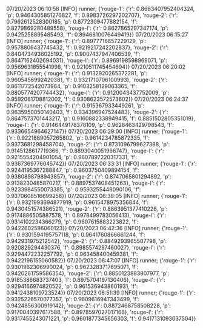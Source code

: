 07/20/2023 06:10:58  [INFO] runner; {'rouge-1': {'r': 0.8663407952404324, 'p': 0.9464305851276827, 'f': 0.8983726297202707}, 'rouge-2': {'r': 0.7962612528300185, 'p': 0.8772309477882154, 'f': 0.8279869280489558}, 'rouge-l': {'r': 0.8627865297347174, 'p': 0.9425258895485493, 'f': 0.8946810076449419}}
07/20/2023 06:15:27  [INFO] runner; {'rouge-1': {'r': 0.8977716657229129, 'p': 0.9578806437745432, 'f': 0.9219217242202837}, 'rouge-2': {'r': 0.8404734936025192, 'p': 0.9007437947406539, 'f': 0.8647162402694031}, 'rouge-l': {'r': 0.8969198598969071, 'p': 0.9569631855541998, 'f': 0.9210511745454694}}
07/20/2023 06:20:02  [INFO] runner; {'rouge-1': {'r': 0.9132920265372281, 'p': 0.9605456992420381, 'f': 0.9321710706100993}, 'rouge-2': {'r': 0.8611772542073964, 'p': 0.9103258129063365, 'f': 0.8805774207744432}, 'rouge-l': {'r': 0.9120043437752009, 'p': 0.9592061708812002, 'f': 0.9308623572573602}}
07/20/2023 06:24:37  [INFO] runner; {'rouge-1': {'r': 0.915367933449261, 'p': 0.9635950050140403, 'f': 0.934396947524483}, 'rouge-2': {'r': 0.8647573701443217, 'p': 0.9160882338949415, 'f': 0.8851502805351019}, 'rouge-l': {'r': 0.9146449178378109, 'p': 0.9628463429798543, 'f': 0.9336654964627147}}
07/20/2023 06:29:00  [INFO] runner; {'rouge-1': {'r': 0.9221889057265802, 'p': 0.9614234785872335, 'f': 0.9373681298458704}, 'rouge-2': {'r': 0.8731096799627388, 'p': 0.9145128617719366, 'f': 0.8893040051966747}, 'rouge-l': {'r': 0.9215554204901054, 'p': 0.9607897220317331, 'f': 0.9367369776045742}}
07/20/2023 06:33:31  [INFO] runner; {'rouge-1': {'r': 0.9244195367288847, 'p': 0.9603750409894154, 'f': 0.9380898798943857}, 'rouge-2': {'r': 0.8747065801294892, 'p': 0.9138230485870217, 'f': 0.8897537408451263}, 'rouge-l': {'r': 0.9233984550073385, 'p': 0.9593255448090106, 'f': 0.9370608516699258}}
07/20/2023 06:38:05  [INFO] runner; {'rouge-1': {'r': 0.9321993694877919, 'p': 0.9615478975356844, 'f': 0.9430451574386521}, 'rouge-2': {'r': 0.8863951377410226, 'p': 0.9174886505887578, 'f': 0.8978499783056413}, 'rouge-l': {'r': 0.9314102234366279, 'p': 0.9607615883223822, 'f': 0.9422602596060123}}
07/20/2023 06:42:36  [INFO] runner; {'rouge-1': {'r': 0.9301594195757118, 'p': 0.9641760866661244, 'f': 0.942931975212542}, 'rouge-2': {'r': 0.8849293965507798, 'p': 0.920829294430376, 'f': 0.8985574297460027}, 'rouge-l': {'r': 0.9294472232257792, 'p': 0.963458400459381, 'f': 0.9422196155060582}}
07/20/2023 06:47:07  [INFO] runner; {'rouge-1': {'r': 0.9301962306990024, 'p': 0.9623283717695071, 'f': 0.9420261759586354}, 'rouge-2': {'r': 0.8850123883807977, 'p': 0.9185386683737403, 'f': 0.8975704197130406}, 'rouge-l': {'r': 0.9294166974820522, 'p': 0.9615369438601931, 'f': 0.9412438109723524}}
07/20/2023 06:51:39  [INFO] runner; {'rouge-1': {'r': 0.9325226570077357, 'p': 0.9609616947343499, 'f': 0.9424856300919142}, 'rouge-2': {'r': 0.8872468758508228, 'p': 0.9170040397617588, 'f': 0.8978597027017168}, 'rouge-l': {'r': 0.9317455243071221, 'p': 0.9601877345656303, 'f': 0.9417131093037504}}